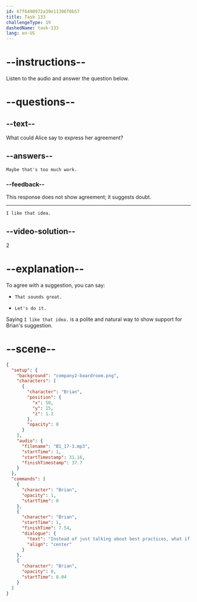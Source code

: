 ```yaml
---
id: 67f6498972a39e11396f0b57
title: Task 133
challengeType: 19
dashedName: task-133
lang: en-US
---
```


<!-- (audio) Brian: Instead of just talking about best practices, what if we created hands-on exercises or interactive sessions? -->

<!-- SPEAKING -->

# --instructions--

Listen to the audio and answer the question below.

# --questions--

## --text--

What could Alice say to express her agreement?

## --answers--

`Maybe that's too much work.`

### --feedback--

This response does not show agreement; it suggests doubt.

---

`I like that idea.`

## --video-solution--

2

# --explanation--

To agree with a suggestion, you can say:

- `That sounds great.`

- `Let's do it.`

Saying `I like that idea.` is a polite and natural way to show support for Brian's suggestion.

# --scene--

```json
{
  "setup": {
    "background": "company2-boardroom.png",
    "characters": [
      {
        "character": "Brian",
        "position": {
          "x": 50,
          "y": 15,
          "z": 1.2
        },
        "opacity": 0
      }
    ],
    "audio": {
      "filename": "B1_17-3.mp3",
      "startTime": 1,
      "startTimestamp": 31.16,
      "finishTimestamp": 37.7
    }
  },
  "commands": [
    {
      "character": "Brian",
      "opacity": 1,
      "startTime": 0
    },
    {
      "character": "Brian",
      "startTime": 1,
      "finishTime": 7.54,
      "dialogue": {
        "text": "Instead of just talking about best practices, what if we created hands-on exercises or interactive sessions?",
        "align": "center"
      }
    },
    {
      "character": "Brian",
      "opacity": 0,
      "startTime": 8.04
    }
  ]
}
```
